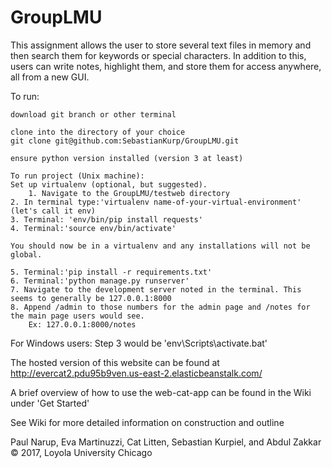# GroupLMU

This assignment allows the user to store several text files in memory and then search them for keywords or special characters.  In addition to this, users can write notes, highlight them, and store them for access anywhere, all from a new GUI.

To run:

    download git branch or other terminal

    clone into the directory of your choice
    git clone git@github.com:SebastianKurp/GroupLMU.git

    ensure python version installed (version 3 at least)

    To run project (Unix machine): 
    Set up virtualenv (optional, but suggested). 
    	1. Navigate to the GroupLMU/testweb directory
	2. In terminal type:'virtualenv name-of-your-virtual-environment' (let's call it env)
	3. Terminal: 'env/bin/pip install requests'
	4. Terminal:'source env/bin/activate'
	
	You should now be in a virtualenv and any installations will not be global.
	
	5. Terminal:'pip install -r requirements.txt'
	6. Terminal:'python manage.py runserver'
	7. Navigate to the development server noted in the terminal. This seems to generally be 127.0.0.1:8000
	8. Append /admin to those numbers for the admin page and /notes for the main page users would see. 
		Ex: 127.0.0.1:8000/notes
		
For Windows users: Step 3 would be 'env\Scripts\activate.bat'

The hosted version of this website can be found at http://evercat2.pdu95b9ven.us-east-2.elasticbeanstalk.com/

A brief overview of how to use the web-cat-app can be found in the Wiki under 'Get Started'

See Wiki for more detailed information on construction and outline

Paul Narup, Eva Martinuzzi, Cat Litten, Sebastian Kurpiel, and Abdul Zakkar © 2017, Loyola University Chicago
